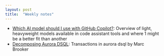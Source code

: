 ```yaml
---
layout: post
title:  "Weekly notes"
---
```


* [Which AI model should I use with GitHub Copilot?](https://github.blog/ai-and-ml/github-copilot/which-ai-model-should-i-use-with-github-copilot/): Overview of light, heavyweight models available in code assistant tools and where 1 might be a better fit than another
* [Decomposing Aurora DSQL](https://brooker.co.za/blog/2025/04/17/decomposing.html): Transactions in aurora dsql by Marc Brooker
